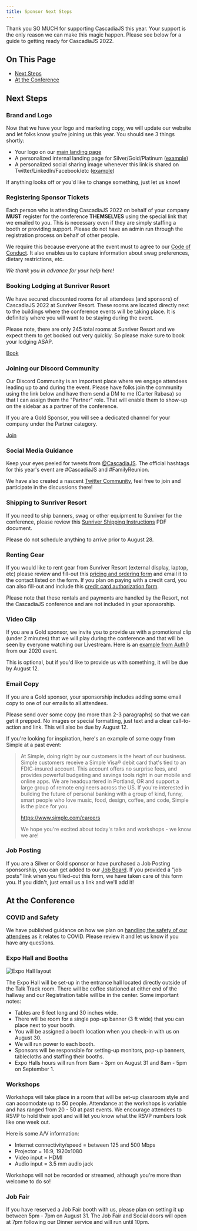```yaml
---
title: Sponsor Next Steps
---
```

<!-- Sponsors are directed to this page after they fill-out the Onboarding Airtable form -->
Thank you SO MUCH for supporting CascadiaJS this year. Your support is the only reason we can make this magic happen. Please see below for a guide to getting ready for CascadiaJS 2022.

<div class="toc">
<h2>On This Page</h2>
    <ul>
        <li><a href="#next-steps">Next Steps</a></li>
        <li><a href="#at-the-conference">At the Conference</a></li>
    </ul>
</div>

## Next Steps

### Brand and Logo

Now that we have your logo and marketing copy, we will update our website and let folks know you're joining us this year. You should see 3 things shortly:

- Your logo on our [main landing page](/)
- A personalized internal landing page for Silver/Gold/Platinum ([example](/sponsors/200ok))
- A personalized social sharing image whenever this link is shared on Twitter/LinkedIn/Facebook/etc ([example](/sponsors/200ok?social))

If anything looks off or you'd like to change something, just let us know!

### Registering Sponsor Tickets

Each person who is attending CascadiaJS 2022 on behalf of your company **MUST** register for the conference **THEMSELVES** using the special link that we emailed to you. This is necessary even if they are simply staffing a booth or providing support. Please do not have an admin run through the registration process on behalf of other people.

We require this because everyone at the event must to agree to our [Code of Conduct](/code-of-conduct). It also enables us to capture information about swag preferences, dietary restrictions, etc. 

*We thank you in advance for your help here!*

### Booking Lodging at Sunriver Resort

We have secured discounted rooms for all attendees (and sponsors) of CascadiaJS 2022 at Sunriver Resort. These rooms are located directly next to the buildings where the conference events will be taking place. It is definitely where you will want to be staying during the event.

Please note, there are only 245 total rooms at Sunriver Resort and we expect them to get booked out very quickly. So please make sure to book your lodging ASAP.

<div class="cta secondary"><a target="_blank" href="https://www.sunriverresort.com/group-stays/cascadia-js-2022">Book</a></div>

### Joining our Discord Community

Our Discord Community is an important place where we engage attendees leading up to and during the event. Please have folks join the community using the link below and have them send a DM to me (Carter Rabasa) so that I can assign them the "Partner" role. That will enable them to show-up on the sidebar as a partner of the conference.

If you are a Gold Sponsor, you will see a dedicated channel for your company under the Partner category.

<div class="cta secondary"><a target="_blank" href="https://discord.gg/cascadiajs">Join</a></div>

### Social Media Guidance

Keep your eyes peeled for tweets from [@CascadiaJS](https://twitter.com/CascadiaJS). The official hashtags for this year's event are #CascadiaJS and #FamilyReunion.

We have also created a nascent [Twitter Community](https://twitter.com/i/communities/1496715959104466947), feel free to join and participate in the discussions there!

### Shipping to Sunriver Resort

If you need to ship banners, swag or other equipment to Sunriver for the conference, please review this <a target="_blank" href="/files/sunriver-shipping.pdf">Sunriver Shipping Instructions</a> PDF document.

<span class="highlight warning">Please do not schedule anything to arrive prior to August 28.</span>

### Renting Gear

If you would like to rent gear from Sunriver Resort (external display, laptop, etc) please review and fill-out this [pricing and ordering form](/files/sunriver-exhibitor-form-2022.pdf) and email it to the contact listed on the form. If you plan on paying with a credit card, you can also fill-out and include this [credit card authorization form](avms-cc-auth-form.pdf).

Please note that these rentals and payments are handled by the Resort, not the CascadiaJS conference and are not included in your sponsorship.

### Video Clip

If you are a Gold sponsor, we invite you to provide us with a promotional clip (under 2 minutes) that we will play during the conference and that will be seen by everyone watching our Livestream. Here is an [example from Auth0](https://www.dropbox.com/s/6dlo6b62vyxed1f/sponsor-autho.mp4?dl=0) from our 2020 event.

This is optional, but if you'd like to provide us with something, it will be due by <span class="highlight warning">August 12</span>.

### Email Copy

If you are a Gold sponsor, your sponsorship includes adding some email copy to one of our emails to all attendees. 

Please send over some copy (no more than 2-3 paragraphs) so that we can get it prepped. No images or special formatting, just text and a clear call-to-action and link. This will also be due by <span class="highlight warning">August 12</span>.

If you're looking for inspiration, here's an example of some copy from Simple at a past event:

> At Simple, doing right by our customers is the heart of our business. Simple customers receive a Simple Visa® debit card that's tied to an FDIC-insured account. This account offers no surprise fees, and provides powerful budgeting and savings tools right in our mobile and online apps. We are headquartered in Portland, OR and support a large group of remote engineers across the US. If you're interested in building the future of personal banking with a group of kind, funny, smart people who love music, food, design, coffee, and code, Simple is the place for you.
>  
> https://www.simple.com/careers
> 
> We hope you're excited about today's talks and workshops - we know we are!


### Job Posting

If you are a Silver or Gold sponsor or have purchased a Job Posting sponsorship, you can get added to our [Job Board](/sponsors/jobs). If you provided a "job posts" link when you filled-out this form, we have taken care of this form you. If you didn't, just email us a link and we'll add it!

## At the Conference

### COVID and Safety

We have published guidance on how we plan on [handling the safety of our attendees](/faq#covid) as it relates to COVID. Please review it and let us know if you have any questions.

### Expo Hall and Booths

![Expo Hall layout](/images/sunriver/homestead-expo-hall.png)

The Expo Hall will be set-up in the entrance hall located directly outside of the Talk Track room. There will be coffee stationed at either end of the hallway and our Registration table will be in the center. Some important notes:

- Tables are 6 feet long and 30 inches wide.
- There will be room for a single pop-up banner (3 ft wide) that you can place next to your booth.
- You will be assigned a booth location when you check-in with us on August 30.
- We will run power to each booth. 
- Sponsors will be responsible for setting-up monitors, pop-up banners, tablecloths and staffing their booths.
- Expo Halls hours will run from 8am - 3pm on August 31 and 8am - 5pm on September 1.

### Workshops

Workshops will take place in a room that will be set-up classroom style and can accomodate up to 50 people. Attendance at the workshops is variable and has ranged from 20 - 50 at past events. We encourage attendees to RSVP to hold their spot and will let you know what the RSVP numbers look like one week out.

Here is some A/V information:

- Internet connectivity/speed = between 125 and 500 Mbps
- Projector = 16:9, 1920x1080
- Video input = HDMI
- Audio input = 3.5 mm audio jack

Workshops will not be recorded or streamed, although you're more than welcome to do so!

### Job Fair

If you have reserved a Job Fair booth with us, please plan on setting it up between 5pm - 7pm on August 31. The Job Fair and Social doors will open at 7pm following our Dinner service and will run until 10pm.